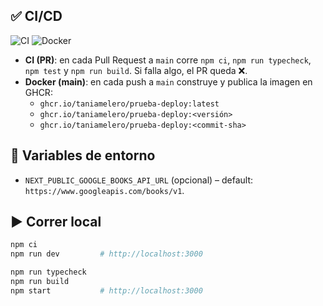 ## ✅ CI/CD

![CI](https://github.com/TaniaMelero/prueba-deploy/actions/workflows/ci.yml/badge.svg)
![Docker](https://github.com/TaniaMelero/prueba-deploy/actions/workflows/docker.yml/badge.svg)

- **CI (PR)**: en cada Pull Request a `main` corre `npm ci`, `npm run typecheck`, `npm test` y `npm run build`. Si falla algo, el PR queda ❌.
- **Docker (main)**: en cada push a `main` construye y publica la imagen en GHCR:
  - `ghcr.io/taniamelero/prueba-deploy:latest`
  - `ghcr.io/taniamelero/prueba-deploy:<versión>`
  - `ghcr.io/taniamelero/prueba-deploy:<commit-sha>`

## 🔧 Variables de entorno

- `NEXT_PUBLIC_GOOGLE_BOOKS_API_URL` (opcional) – default: `https://www.googleapis.com/books/v1`.

## ▶️ Correr local

```bash
npm ci
npm run dev         # http://localhost:3000

npm run typecheck
npm run build
npm start           # http://localhost:3000

